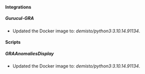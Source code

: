 
#### Integrations

##### Gurucul-GRA

- Updated the Docker image to: *demisto/python3:3.10.14.91134*.

#### Scripts

##### GRAAnomaliesDisplay

- Updated the Docker image to: *demisto/python3:3.10.14.91134*.
